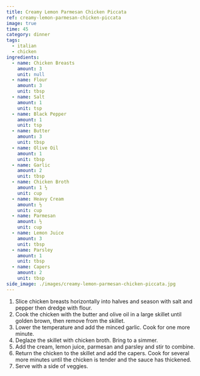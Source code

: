 ```yaml
---
title: Creamy Lemon Parmesan Chicken Piccata
ref: creamy-lemon-parmesan-chicken-piccata
image: true
time: 45
category: dinner
tags:
  - italian
  - chicken
ingredients:
  - name: Chicken Breasts
    amount: 3
    unit: null
  - name: Flour
    amount: 3
    unit: tbsp
  - name: Salt
    amount: 1
    unit: tsp
  - name: Black Pepper
    amount: 1
    unit: tsp
  - name: Butter
    amount: 3
    unit: tbsp
  - name: Olive Oil
    amount: 1
    unit: tbsp
  - name: Garlic
    amount: 2
    unit: tbsp
  - name: Chicken Broth
    amount: 1 ½
    unit: cup
  - name: Heavy Cream
    amount: ½
    unit: cup
  - name: Parmesan
    amount: ½
    unit: cup
  - name: Lemon Juice
    amount: 3
    unit: tbsp
  - name: Parsley
    amount: 1
    unit: tbsp
  - name: Capers
    amount: 2
    unit: tbsp
side_image: ./images/creamy-lemon-parmesan-chicken-piccata.jpg
---
```

1. Slice chicken breasts horizontally into halves and season with salt and pepper then dredge with flour.
2. Cook the chicken with the butter  and olive oil in a large skillet until golden brown, then remove from the skillet. 
4. Lower the temperature and add the minced garlic. Cook for one more minute. 
5. Deglaze the skillet with chicken broth. Bring to a simmer. 
6. Add the cream, lemon juice, parmesan and parsley and stir to combine.
7. Return the chicken to the skillet and add the capers. Cook for several more minutes until the chicken is tender and the sauce has thickened.
8. Serve with a side of veggies.
